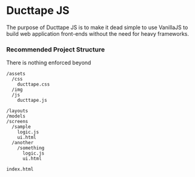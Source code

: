 # Ducttape JS

The purpose of Ducttape JS is to make it dead simple to use VanillaJS to build web application front-ends without the need for heavy frameworks. 

### Recommended Project Structure
There is nothing enforced beyond 


```
/assets
  /css
    ducttape.css
  /img
  /js
    ducttape.js

/layouts
/models
/screens
  /sample
    logic.js
    ui.html
  /another
    /something
      logic.js
      ui.html

index.html

```
